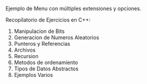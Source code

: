 Ejemplo de Menu con múltiples extensiones y opciones.

Recopilatorio de Ejercicios en C++:
1. Manipulacion de Bits
2. Generacion de Numeros Aleatorios
3. Punteros y Referencias
4. Archivos
5. Recursion
6. Metodos de ordenamiento
7. Tipos de Datos Abstractos
8. Ejemplos Varios